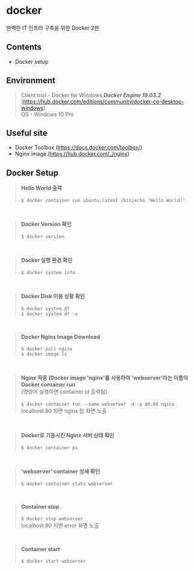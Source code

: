 # docker
완벽한 IT 인프라 구축을 위한 Docker 2판

## Contents
- Docker setup

## Environment
> Client tool - Docker for Windows ***Docker Engine 19.03.2*** (https://hub.docker.com/editions/community/docker-ce-desktop-windows)<br />
OS - Windows 10 Pro

## Useful site
- Docker Toolbox (https://docs.docker.com/toolbox/)
- Nginx image (https://hub.docker.com/_/nginx)

## Docker Setup
> **Hello World 출력**<br /><br />
`$ docker container run ubuntu:latest /bin/echo 'Hello World!'`
<br />

> **Docker Version 확인**<br /><br />
`$ docker version`
<br />

> **Docker 실행 환경 확인**<br /><br />
`$ docker system info`
<br />

> **Docker Disk 이용 상황 확인**<br /><br />
`$ docker system df`<br />
`$ docker system df -v`
<br />

> **Docker Nginx Image Download**<br /><br />
`$ docker pull nginx`<br />
`$ docker image ls`
<br />

> **Nginx 작동 (Docker image 'nginx'를 사용하여 'webserver'라는 이름의 Docker container run**<br />
 (명령어 실행하면 container id 출력됨)<br /><br />
`$ docker container run --name webserver -d -p 80:80 nginx`<br />
localhost:80 치면 nginx 탑 화면 노출
<br />

> **Docker로 기동시킨 Nginx 서버 상태 확인**<br /><br />
`$ docker container ps`
<br />

> **'webserver' container 상세 확인**<br /><br />
`$ docker container stats webserver`
<br />

> **Container stop**<br /><br />
`$ docker stop webserver`<br />
localhost:80 치면 error 화면 노출
<br />

> **Container start**<br /><br />
`$ docker start webserver`
<br />


